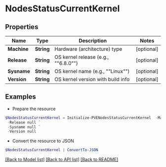 # NodesStatusCurrentKernel
## Properties

Name | Type | Description | Notes
------------ | ------------- | ------------- | -------------
**Machine** | **String** | Hardware (architecture) type | [optional] 
**Release** | **String** | OS kernel release (e.g., &quot;&quot;6.8.0&quot;&quot;) | [optional] 
**Sysname** | **String** | OS kernel name (e.g., &quot;&quot;Linux&quot;&quot;) | [optional] 
**Version** | **String** | OS kernel version with build info | [optional] 

## Examples

- Prepare the resource
```powershell
$NodesStatusCurrentKernel = Initialize-PVENodesStatusCurrentKernel  -Machine null `
 -Release null `
 -Sysname null `
 -Version null
```

- Convert the resource to JSON
```powershell
$NodesStatusCurrentKernel | ConvertTo-JSON
```

[[Back to Model list]](../README.md#documentation-for-models) [[Back to API list]](../README.md#documentation-for-api-endpoints) [[Back to README]](../README.md)


